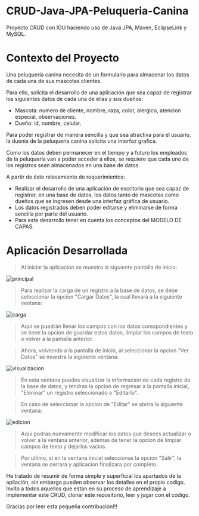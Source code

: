 # CRUD-Java-JPA-Peluqueria-Canina
Proyecto CRUD con IGU haciendo uso de Java JPA, Maven, EclipseLink y MySQL.

# Contexto del Proyecto
Una peluquería canina necesita de un formulario para almacenar los datos de cada una de sus mascotas clientes. 

Para ello, solicita el desarrollo de una aplicación que sea capaz de registrar los siguientes datos de cada una de ellas y sus dueños:  

 - Mascota: numero de cliente, nombre, raza, color, alergico, atencion especial, observaciones.
 - Dueño: id, nombre, celular.

Para poder registrar de manera sencilla y que sea atractiva para el usuario, la duenia de la peluquería canina solicita una interfaz grafica.

Como los datos deben permanecer en el tiempo y a futuro los empleados de la peluquería van a poder acceder a ellos, se requiere que cada uno de los registros sean almacenados en una base de datos. 

A partir de éste relevamiento de requerimientos: 

 - Realizar el desarrollo de una aplicación de escritorio que sea capaz de registrar, en una base  de datos, los datos tanto de mascotas como dueños que se ingresen desde una interfaz gráfica de usuario. 
 - Los datos registrados deben poder editarse y eliminarse de forma sencilla por parte del usuario.
 - Para este desarrollo tener en cuenta los conceptos del MODELO DE CAPAS.

# Aplicación Desarrollada

> Al iniciar la aplicacion se muestra la siguiente pantalla de inicio:

![principal](https://github.com/diegoceballosdev/CRUD-Java-JPA-Peluqueria-Canina/assets/122060010/62168689-de97-4dec-9efe-8a16781589d5)

> Para realizar la carga de un registro a la base de datos, se debe seleccionar la opcion "Cargar Datos", la cual llevará a la siguiente ventana:

![carga](https://github.com/diegoceballosdev/CRUD-Java-JPA-Peluqueria-Canina/assets/122060010/32e23065-d262-41f4-9bca-b5c22e13be3e)

> Aqui se puedrán llenar los campos con los datos corespondientes y se tiene la opcion de guardar estos datos, limpiar los campos de texto o volver a la pantalla anterior.

> Ahora, volviendo a la pantalla de inicio, al seleccionar la opcion "Ver Datos" se muestra la siguiente ventana:

![visualizacion](https://github.com/diegoceballosdev/CRUD-Java-JPA-Peluqueria-Canina/assets/122060010/00214ab7-5753-4214-8f4b-7716b7ade652)

> En esta ventana puedes visualizar la informacion de cada registro de la base de datos, y tendras la opcion de regresar a la pantalla inicial, "Eliminar" un registro seleccionado o "Editarlo".

> En caso de seleccionar la opcion de "Editar" se abrira la siguiente ventana:

![edicion](https://github.com/diegoceballosdev/CRUD-Java-JPA-Peluqueria-Canina/assets/122060010/a8f82adc-1460-40c8-86f4-316201351164)

> Aqui podras nuevamente modificar los datos que desees actualizar o volver a la ventana anterior, ademas de tener la opcion de limpiar  campos de texto y dejarlos vacios.

> Por ultimo, si en la ventana inicial seleccionas la opcion "Salir", la ventana se cerrara y aplicacion finalizara por completo.

He tratado de resumir de forma simple y superficial los apartados de la apliación, sin embargo pueden observar los detalles en el propio codigo. Invito a todos aquellos que estan en su proceso de aprendizaje a implementar este CRUD, clonar este repositorio, leer y jugar con el código. 

Gracias por leer esta pequeña contribución!!!
